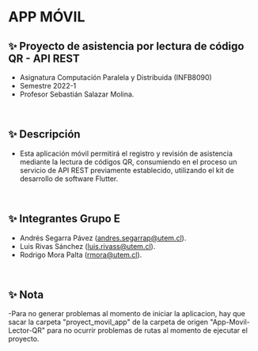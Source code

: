 # APP MÓVIL
## ✨ Proyecto de asistencia por lectura de código QR - API REST
- Asignatura Computación Paralela y Distribuida (INFB8090)
- Semestre 2022-1
- Profesor Sebastián Salazar Molina.

<br>

## ✨ Descripción
- Esta aplicación móvil permitirá el registro y revisión de asistencia mediante la lectura de códigos QR, consumiendo en el proceso un servicio de API REST previamente establecido, utilizando el kit de desarrollo de software Flutter.

<br>

## ✨ Integrantes Grupo E
- Andrés Segarra Pávez (andres.segarrap@utem.cl).
- Luis Rivas Sánchez (luis.rivass@utem.cl).
- Rodrigo Mora Palta (rmora@utem.cl).

<br>

## ✨ Nota

-Para no generar problemas al momento de iniciar la aplicacion, hay que sacar la carpeta "proyect_movil_app" de la carpeta de origen "App-Movil-Lector-QR" para no ocurrir problemas de rutas al momento de ejecutar el proyecto.
